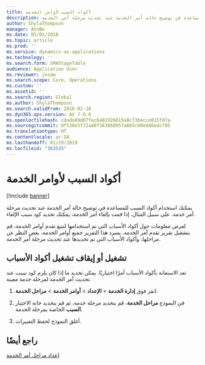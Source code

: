 ```yaml
---
title: أكواد السبب لأوامر الخدمة
description: استخدم أكواد السبب للمساعدة في توضيح حالة أمر الخدمة عند تحديث مرحلة أمر الخدمة.
author: ShylaThompson
manager: AnnBe
ms.date: 05/01/2018
ms.topic: article
ms.prod: ''
ms.service: dynamics-ax-applications
ms.technology: ''
ms.search.form: SMAStageTable
audience: Application User
ms.reviewer: josaw
ms.search.scope: Core, Operations
ms.custom: ''
ms.assetid: ''
ms.search.region: Global
ms.author: ShylaThompson
ms.search.validFrom: 2016-02-28
ms.dyn365.ops.version: AX 7.0.0
ms.openlocfilehash: cdade89d07fec6a01926015a8c73bacce015fd7a
ms.sourcegitcommit: 0f530e5f72a40f383868957a6b5cb0e446e4c795
ms.translationtype: HT
ms.contentlocale: ar-SA
ms.lasthandoff: 01/29/2019
ms.locfileid: "363535"
---
```

# <a name="reason-codes-for-service-orders"></a>أكواد السبب لأوامر الخدمة   

[!include [banner](../includes/banner.md)]


يمكنك استخدام أكواد السبب للمساعدة في توضيح حالة أمر الخدمة عند تحديث مرحلة أمر خدمة. على سبيل المثال، إذا قمت بإلغاء أمر الخدمة، يمكنك تحديد كود سبب الإلغاء.

لعرض معلومات حول أكواد الأسباب التي تم استخدامها لتتبع تقدم أوامر الخدمة، قم بتشغيل تقرير تقدم أمر الخدمة. يسرد هذا التقرير جميع أوامر الخدمة، بغض النظر عن مراحلها، وأكواد الأسباب التي تم تحديدها عند تحديث مرحلة أمر الخدمة.

## <a name="turn-reason-codes-on-or-off"></a>تشغيل أو إيقاف تشغيل أكواد الأسباب

تعد الاستعانة بأكواد الأسباب أمرًا اختياريًا. يمكن تحديد ما إذا كان يلزم كود سبب عند تحديث أمر الخدمة لمرحلة خدمة معينة.

1.  انقر فوق **إدارة الخدمة** \> **الإعداد** \> **أوامر الخدمة** \> **مراحل الخدمة**.

2.  في  النموذج **مراحل الخدمة**، قم بتحديد مرحلة خدمة، ثم قم بتحديد خانة الاختيار **السبب** الخاصة بمرحلة الخدمة.

3.  أغلق النموذج لحفظ التغييرات.

## <a name="see-also"></a>راجع أيضًا

[إعداد مراحل أمر الخدمة](set-up-service-order-stages.md)




